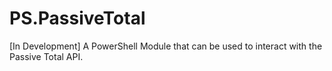 # PS.PassiveTotal
[In Development] A PowerShell Module that can be used to interact with the Passive Total API.
